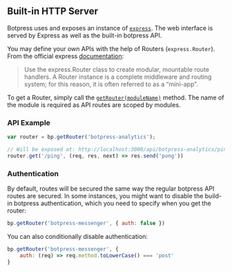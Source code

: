 ## Built-in HTTP Server

Botpress uses and exposes an instance of [`express`](http://expressjs.com/). The web interface is served by Express as well as the built-in botpress API.

You may define your own APIs with the help of Routers (`express.Router`). From the official express [documentation](http://expressjs.com/en/guide/routing.html):

> Use the express.Router class to create modular, mountable route handlers. A Router instance is a complete middleware and routing system; for this reason, it is often referred to as a “mini-app”.

To get a Router, simply call the [`getRouter(moduleName)`](TODO) method. The name of the module is required as API routes are scoped by modules.

### API Example

```js
var router = bp.getRouter('botpress-analytics');

// Will be exposed at: http://localhost:3000/api/botpress-analytics/ping
router.get('/ping', (req, res, next) => res.send('pong'))
```

### Authentication

By default, routes will be secured the same way the regular botpress API routes are secured. In some instances, you might want to disable the build-in botpress authentication, which you need to specify when you get the router:

```js
bp.getRouter('botpress-messenger', { auth: false })
```

You can also conditionally disable authentication:

```js
bp.getRouter('botpress-messenger', {
    auth: (req) => req.method.toLowerCase() === 'post'
}
```
